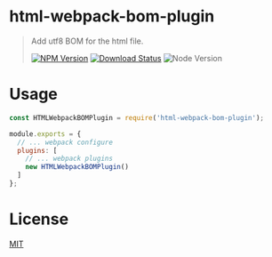 # html-webpack-bom-plugin

> Add utf8 BOM for the html file.
>
> [![NPM Version][npm-image]][npm-url]
> [![Download Status][download-image]][npm-url]
> ![Node Version][node-image]

# Usage

```js
const HTMLWebpackBOMPlugin = require('html-webpack-bom-plugin');

module.exports = {
  // ... webpack configure
  plugins: [
    // ... webpack plugins
    new HTMLWebpackBOMPlugin()
  ]
};
```

# License

[MIT](LICENSE)

[node-image]: http://img.shields.io/node/v/html-webpack-bom-plugin.svg?style=flat-square
[npm-image]: http://img.shields.io/npm/v/html-webpack-bom-plugin.svg?style=flat-square
[npm-url]: https://www.npmjs.org/package/html-webpack-bom-plugin
[download-image]: http://img.shields.io/npm/dm/html-webpack-bom-plugin.svg?style=flat-square
